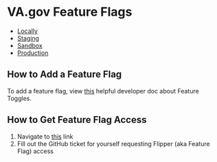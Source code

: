 # VA.gov Feature Flags

- [Locally](http://localhost:3000/flipper/features/)
- [Staging](https://staging-api.va.gov/flipper/features)
- [Sandbox](https://sandbox-api.va.gov/flipper/features)
- [Production](https://api.va.gov/flipper/features)

## How to Add a Feature Flag

To add a feature flag, view [this](https://depo-platform-documentation.scrollhelp.site/developer-docs/feature-toggles-guide) helpful developer doc about Feature Toggles.

## How to Get Feature Flag Access

1. Navigate to [this](https://github.com/department-of-veterans-affairs/va.gov-team/issues/new?assignees[…]per-ui-access.yaml&title=Flipper+UI+access+for+%5Bindividual%5) link
2. Fill out the GitHub ticket for yourself requesting Flipper (aka Feature Flag) access